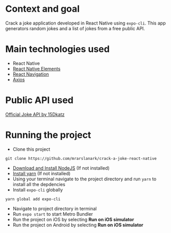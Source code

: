 # Context and goal
Crack a joke application developed in React Native using `expo-cli`. This app generators random jokes and a list of jokes from a free public API.

# Main technologies used
- React Native
- [React Native Elements](https://react-native-elements.github.io/react-native-elements/)
- [React Navigation](https://reactnavigation.org/)
- [Axios](https://github.com/axios/axios)

# Public API used
[Official Joke API by 15Dkatz](https://github.com/15Dkatz/official_joke_api)

# Running the project
- Clone this project
```shell
git clone https://github.com/mrarslanark/crack-a-joke-react-native
```

- [Download and Install NodeJS](https://nodejs.org/en/) (If not installed)
- [Install yarn](https://classic.yarnpkg.com/en/docs/install#mac-stable) (If not installed)
- Using your terminal navigate to the project directory and run `yarn` to install all the depdencies
- Install `expo-cli` globally
```shell
yarn global add expo-cli
```
- Navigate to project directory in terminal
- Run `expo start` to start Metro Bundler
- Run the project on iOS by selecting **Run on iOS simulator**
- Run the project on Android by selecting **Run on iOS simulator**
